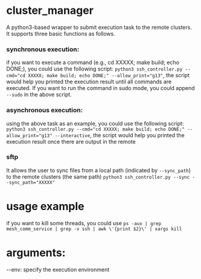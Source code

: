 # cluster_manager
A python3-based wrapper to submit execution task to the remote clusters. It supports three basic functions as follows.

### synchronous execution:
if you want to execute a command (e.g., cd XXXXX; make build; echo DONE;), you could use the following script:
```python3 ssh_controller.py --cmd="cd XXXXX; make build; echo DONE;" --allow_print="g13"```, the script would help you printed the execution result until all commands are executed.
If you want to run the command in sudo mode, you could append ```--sudo``` in the above script.
### asynchronous execution:
using the above task as an example,  you could use the following script:
```python3 ssh_controller.py --cmd="cd XXXXX; make build; echo DONE;" --allow_print="g13" --interactive```, the script would help you printed the execution result once there are output in the remote
### sftp
It allows the user to sync files from a local path (indicated by ```--sync_path```) to the remote clusters (the same path)
```python3 ssh_controller.py --sync --sync_path="XXXXX"```


# usage example 
if you want to kill some threads, you could use ```ps -aux | grep mesh_comm_service | grep -v ssh | awk \'{print $2}\' | xargs kill```

# arguments:
--env: specify the execution environment


